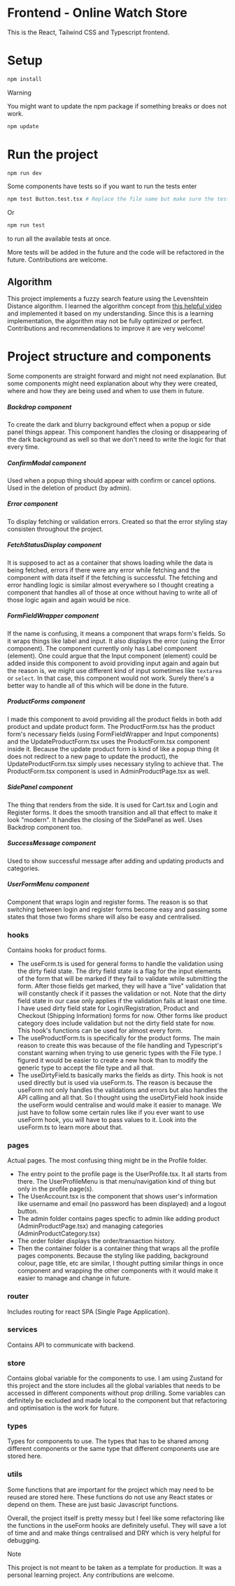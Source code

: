 # Frontend - Online Watch Store

This is the React, Tailwind CSS and Typescript frontend.

# Setup
```bash
npm install
```

> [!WARNING]
> You might want to update the npm package if something breaks or does not work.

```bash
npm update
```

# Run the project
```bash
npm run dev
```

Some components have tests so if you want to run the tests enter
```bash
npm test Button.test.tsx # Replace the file name but make sure the test exists for that file
```
Or
```bash
npm run test
```
to run all the available tests at once.

More tests will be added in the future and the code will be refactored in the future. Contributions are welcome.

## Algorithm

This project implements a fuzzy search feature using the Levenshtein Distance algorithm. I learned the algorithm concept from [this helpful video](https://www.youtube.com/watch?v=Dd_NgYVOdLk) and implemented it based on my understanding.
Since this is a learning implementation, the algorithm may not be fully optimized or perfect. Contributions and recommendations to improve it are very welcome!

# Project structure and components

Some components are straight forward and might not need explanation. But some components might need explanation about why they were created, where and how they are being used and when to use them in future.

##### Backdrop component
To create the dark and blurry background effect when a popup or side panel things appear. This component handles the closing or disappearing of the dark background as well so that we don't need to write the logic for that every time.

##### ConfirmModal component
Used when a popup thing should appear with confirm or cancel options. Used in the deletion of product (by admin).

##### Error component
To display fetching or validation errors. Created so that the error styling stay consisten throughout the project.

##### FetchStatusDisplay component
It is supposed to act as a container that shows loading while the data is being fetched, errors if there were any error while fetching and the component with data itself if the fetching is successful. The fetching and error handling logic is similar almost everywhere so I thought creating a component that handles all of those at once without having to write all of those logic again and again would be nice.

##### FormFieldWrapper component
If the name is confusing, it means a component that wraps form's fields. So it wraps things like label and input. It also displays the error (using the Error component). The component currently only has Label component (element). One could argue that the Input component (element) could be added inside this component to avoid providing input again and again but the reason is, we might use different kind of input sometimes like `textarea` or `select`. In that case, this component would not work. Surely there's a better way to handle all of this which will be done in the future.

##### ProductForms component
I made this component to avoid providing all the product fields in both add product and update product form. The ProductForm.tsx has the product form's necessary fields (using FormFieldWrapper and Input components) and the UpdateProductForm.tsx uses the ProductForm.tsx component inside it. Because the update product form is kind of like a popup thing (it does not redirect to a new page to update the product), the UpdateProductForm.tsx simply uses necessary styling to achieve that. 
The ProductForm.tsx component is used in AdminProductPage.tsx as well.

##### SidePanel component
The thing that renders from the side. It is used for Cart.tsx and Login and Register forms. It does the smooth transition and all that effect to make it look "modern". It handles the closing of the SidePanel as well. Uses Backdrop component too.

##### SuccessMessage component
Used to show successful message after adding and updating products and categories.

##### UserFormMenu component
Component that wraps login and register forms. The reason is so that switching between login and register forms become easy and passing some states that those two forms share will also be easy and centralised.

### hooks
Contains hooks for product forms.
- The useForm.ts is used for general forms to handle the validation using the dirty field state. The dirty field state is a flag for the input elements of the form that will be marked if they fail to validate while submitting the form. After those fields get marked, they will have a "live" validation that will constantly check if it passes the validation or not. Note that the dirty field state in our case only applies if the validation fails at least one time. I have used dirty field state for Login/Registration, Product and Checkout (Shipping Information) forms for now. Other forms like product category does include validation but not the dirty field state for now. This hook's functions can be used for almost every form.
- The useProductForm.ts is specifically for the product forms. The main reason to create this was because of the file handling and Typescript's constant warning when trying to use generic types with the File type. I figured it would be easier to create a new hook than to modify the generic type to accept the file type and all that.
- The useDirtyField.ts basically marks the fields as dirty. This hook is not used directly but is used via useForm.ts. The reason is because the useForm not only handles the validations and errors but also handles the API calling and all that. So I thought using the useDirtyField hook inside the useForm would centralise and would make it easier to manage. We just have to follow some certain rules like if you ever want to use useForm hook, you will have to pass values to it. Look into the useForm.ts to learn more about that.

### pages
Actual pages. The most confusing thing might be in the Profile folder.
- The entry point to the profile page is the UserProfile.tsx. It all starts from there. The UserProfileMenu is that menu/navigation kind of thing but only in the profile page(s).
- The UserAccount.tsx is the component that shows user's information like username and email (no password has been displayed) and a logout button.
- The admin folder contains pages specfic to admin like adding product (AdminProductPage.tsx) and managing categories (AdminProductCategory.tsx)
- The order folder displays the order/transaction history.
- Then the container folder is a container thing that wraps all the profile pages components. Because the styling like padding, background colour, page title, etc are similar, I thought putting similar things in once component and wrapping the other components with it would make it easier to manage and change in future.

### router
Includes routing for react SPA (Single Page Application).

### services
Contains API to communicate with backend.

### store
Contains global variable for the components to use. I am using Zustand for this project and the store includes all the global variables that needs to be accessed in different components without prop drilling. Some variables can definitely be excluded and made local to the component but that refactoring and optimisation is the work for future.

### types
Types for components to use. The types that has to be shared among different components or the same type that different components use are stored here.

### utils
Some functions that are important for the project which may need to be reused are stored here. These functions do not use any React states or depend on them. These are just basic Javascript functions.

Overall, the project itself is pretty messy but I feel like some refactoring like the functions in the useForm hooks are definitely useful. They will save a lot of time and and make things centralised and DRY which is very helpful for debugging.

> [!NOTE]
> This project is not meant to be taken as a template for production. It was a personal learning project. Any contributions are welcome.

